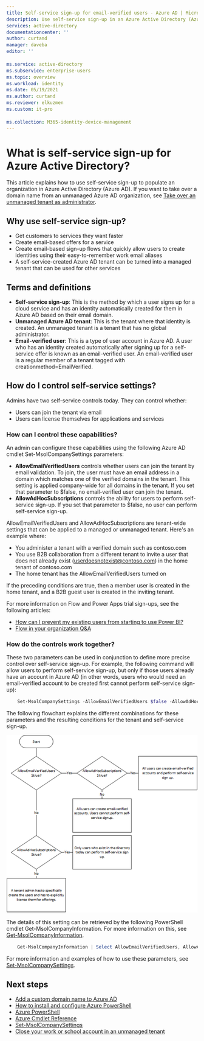 ```yaml
---
title: Self-service sign-up for email-verified users - Azure AD | Microsoft Docs
description: Use self-service sign-up in an Azure Active Directory (Azure AD) organization
services: active-directory
documentationcenter: ''
author: curtand
manager: daveba
editor: ''

ms.service: active-directory
ms.subservice: enterprise-users
ms.topic: overview
ms.workload: identity
ms.date: 05/19/2021
ms.author: curtand
ms.reviewer: elkuzmen
ms.custom: it-pro

ms.collection: M365-identity-device-management
---
```

# What is self-service sign-up for Azure Active Directory?

This article explains how to use self-service sign-up to populate an organization in Azure Active Directory (Azure AD). If you want to take over a domain name from an unmanaged Azure AD organization, see [Take over an unmanaged tenant as administrator](domains-admin-takeover.md).

## Why use self-service sign-up?

* Get customers to services they want faster
* Create email-based offers for a service
* Create email-based sign-up flows that quickly allow users to create identities using their easy-to-remember work email aliases
* A self-service-created Azure AD tenant can be turned into a managed tenant that can be used for other services

## Terms and definitions

* **Self-service sign-up**: This is the method by which a user signs up for a cloud service and has an identity automatically created for them in Azure AD based on their email domain.
* **Unmanaged Azure AD tenant**: This is the tenant where that identity is created. An unmanaged tenant is a tenant that has no global administrator.
* **Email-verified user**: This is a type of user account in Azure AD. A user who has an identity created automatically after signing up for a self-service offer is known as an email-verified user. An email-verified user is a regular member of a tenant tagged with creationmethod=EmailVerified.

## How do I control self-service settings?

Admins have two self-service controls today. They can control whether:

* Users can join the tenant via email
* Users can license themselves for applications and services

### How can I control these capabilities?

An admin can configure these capabilities using the following Azure AD cmdlet Set-MsolCompanySettings parameters:

* **AllowEmailVerifiedUsers** controls whether users can join the tenant by email validation. To join, the user must have an email address in a domain which matches one of the verified domains in the tenant. This setting is applied company-wide for all domains in the tenant. If you set that parameter to $false, no email-verified user can join the tenant.
* **AllowAdHocSubscriptions** controls the ability for users to perform self-service sign-up. If you set that parameter to $false, no user can perform self-service sign-up.
  
AllowEmailVerifiedUsers and AllowAdHocSubscriptions are tenant-wide settings that can be applied to a managed or unmanaged tenant. Here's an example where:

* You administer a tenant with a verified domain such as contoso.com
* You use B2B collaboration from a different tenant to invite a user that does not already exist (userdoesnotexist@contoso.com) in the home tenant of contoso.com
* The home tenant has the AllowEmailVerifiedUsers turned on

If the preceding conditions are true, then a member user is created in the home tenant, and a B2B guest user is created in the inviting tenant.

For more information on Flow and Power Apps trial sign-ups, see the following articles:

* [How can I prevent my existing users from starting to use Power BI?](https://support.office.com/article/Power-BI-in-your-Organization-d7941332-8aec-4e5e-87e8-92073ce73dc5#bkmk_preventjoining)
* [Flow in your organization Q&A](/flow/organization-q-and-a)

### How do the controls work together?
These two parameters can be used in conjunction to define more precise control over self-service sign-up. For example, the following command will allow users to perform self-service sign-up, but only if those users already have an account in Azure AD (in other words, users who would need an email-verified account to be created first cannot perform self-service sign-up):

```powershell
    Set-MsolCompanySettings -AllowEmailVerifiedUsers $false -AllowAdHocSubscriptions $true
```

The following flowchart explains the different combinations for these parameters and the resulting conditions for the tenant and self-service sign-up.

![flowchart of self-service sign-up controls](./media/directory-self-service-signup/SelfServiceSignUpControls.png)

The details of this setting can be retrieved by the following PowerShell cmdlet Get-MsolCompanyInformation. For more information on this, see [Get-MsolCompanyInformation](/powershell/module/msonline/get-msolcompanyinformation).

```powershell
    Get-MsolCompanyInformation | Select AllowEmailVerifiedUsers, AllowAdHocSubscriptions
```

For more information and examples of how to use these parameters, see [Set-MsolCompanySettings](/powershell/module/msonline/set-msolcompanysettings).

## Next steps

* [Add a custom domain name to Azure AD](../fundamentals/add-custom-domain.md)
* [How to install and configure Azure PowerShell](/powershell/azure/)
* [Azure PowerShell](/powershell/azure/)
* [Azure Cmdlet Reference](/powershell/azure/get-started-azureps)
* [Set-MsolCompanySettings](/powershell/module/msonline/set-msolcompanysettings)
* [Close your work or school account in an unmanaged tenant](users-close-account.md)

